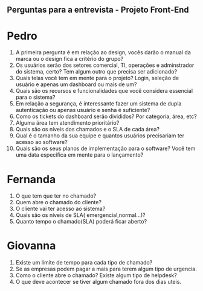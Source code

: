 ## Perguntas para a entrevista - Projeto Front-End

# Pedro
1. A primeira pergunta é em relação ao design, vocês darão o manual da marca ou o design fica a critério do grupo?
2. Os usuários serão dos setores comercial, TI, operações e adminstrador do sistema, certo? Tem algum outro que precisa ser adicionado?
3. Quais telas você tem em mente para o projeto? Login, seleção de usuário e apenas um dashboard ou mais de um?
4. Quais são os recursos e funcionalidades que você considera essencial para o sistema?
5. Em relação a segurança, é interessante fazer um sistema de dupla autenticação ou apenas usuário e senha é suficiente?
6. Como os tickets do dashboard serão divididos? Por categoria, área, etc?
7. Alguma área tem atendimento prioritário?
8. Quais são os níveis dos chamados e o SLA de cada área?
9. Qual é o tamanho da sua equipe e quantos usuários precisariam ter acesso ao software?
10. Quais são os seus planos de implementação para o software? Você tem uma data específica em mente para o lançamento?

# Fernanda
1. O que tem que ter no chamado? 
2. Quem abre o chamado do cliente? 
3. O cliente vai ter acesso ao sistema? 
4. Quais são os níveis de SLA( emergencial,normal...)? 
5. Quanto tempo o chamado(SLA) poderá ficar aberto?

# Giovanna
1. Existe um limite de tempo para cada tipo de chamado?
2. Se as empresas podem pagar a mais para terem algum tipo de urgencia.
3. Como o cliente abre o chamado? Existe algum tipo de helpdesk?
4. O que deve acontecer se tiver algum chamado fora dos dias uteis.
